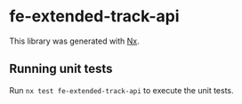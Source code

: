 # fe-extended-track-api

This library was generated with [Nx](https://nx.dev).

## Running unit tests

Run `nx test fe-extended-track-api` to execute the unit tests.
